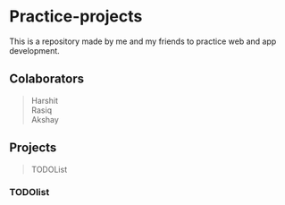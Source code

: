 # Practice-projects

This is a repository made by me and my friends to practice web and app development.

## Colaborators

> Harshit <br>
> Rasiq <br>
> Akshay <br>

## Projects

> TODOList

### TODOlist
